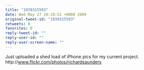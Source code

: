 ```yaml
---
title: "1939315593"
date: Wed May 27 20:19:51 +0000 2009
original-tweet-id: "1939315593"
retweets: 0
favorites: 0
reply-tweet-id: ""
reply-user-id: ""
reply-user-screen-name: ""
---
```

Just uploaded a shed load of iPhone pics for my current project. http://<a href="https://www.flickr.com/photos/richardsaunders">www.flickr.com/photos/richardsaunders</a>
